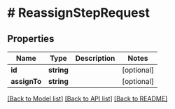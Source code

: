 # # ReassignStepRequest

## Properties

Name | Type | Description | Notes
------------ | ------------- | ------------- | -------------
**id** | **string** |  | [optional] 
**assignTo** | **string** |  | [optional] 

[[Back to Model list]](../../README.md#documentation-for-models) [[Back to API list]](../../README.md#documentation-for-api-endpoints) [[Back to README]](../../README.md)


